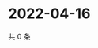 # 2022-04-16

共 0 条

<!-- BEGIN WEIBO -->
<!-- 最后更新时间 Sat Apr 16 2022 14:18:24 GMT+0800 (China Standard Time) -->

<!-- END WEIBO -->
